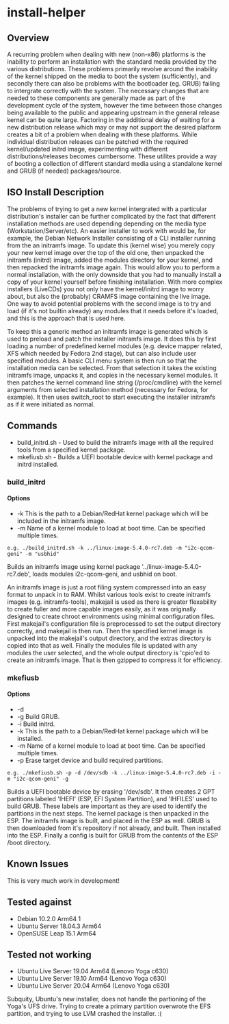 # install-helper

## Overview
A recurring problem when dealing with new (non-x86) platforms is the inability to perform an installation with the standard media provided by the various distributions. These problems primarily revolve around the inability of the kernel shipped on the media to boot the system (sufficiently), and secondly there can also be problems with the bootloader (eg. GRUB) failing to intergrate correctly with the system. The necessary changes that are needed to these components are generally made as part of the development cycle of the system, however the time between those changes being available to the public and appearing upstream in the general release kernel can be quite large. Factoring in the additional delay of waiting for a new distribution release which may or may not support the desired platform creates a bit of a problem when dealing with these platforms. While individual distribution releases can be patched with the required kernel/updated initrd image, experimenting with different distributions/releases becomes cumbersome. These utilites provide a way of booting a collection of different standard media using a standalone kernel and GRUB (if needed) packages/source.

## ISO Install Description
The problems of trying to get a new kernel intergrated with a particular distribution's installer can be further complicated by the fact that different installation methods are used depending depending on the media type (Workstation/Server/etc). An easier installer to work with would be, for example, the Debian Network Installer consisting of a CLI installer running from the an initramfs image. To update this (kernel wise) you merely copy your new kernel image over the top of the old one, then unpacked the initramfs (initrd) image, added the modules directory for your kernel, and then repacked the initramfs image again. This would allow you to perform a normal installation, with the only downside that you had to manually install a copy of your kernel yourself before finishing installation. With more complex installers (LiveCDs) you not only have the kernel/initrd image to worry about, but also the (probably) CRAMFS image containing the live image. One way to avoid potential problems with the second image is to try and load (if it's not builtin already) any modules that it needs before it's loaded, and this is the approach that is used here.

To keep this a generic method an initramfs image is generated which is used to preload and patch the installer initramfs image. It does this by first loading a number of predefined kernel modules (e.g. device mapper related, XFS which needed by Fedora 2nd stage), but can also include user specified modules. A basic CLI menu system is then run so that the installation media can be selected. From that selection it takes the existing initramfs image, unpacks it, and copies in the necessary kernel modules. It then patches the kernel command line string (/proc/cmdline) with the kernel arguments from selected installation method (necessary for Fedora, for example). It then uses switch_root to start executing the installer initramfs as if it were initiated as normal.

## Commands

* build_initrd.sh - Used to build the initramfs image with all the required tools from a specified kernel package.
* mkefiusb.sh - Builds a UEFI bootable device with kernel package and initrd installed.

### build_initrd
#### Options
* -k <path to kernel package> This is the path to a Debian/RedHat kernel package which will be included in the initramfs image.
* -m <kernel module name> Name of a kernel module to load at boot time. Can be specified multiple times.

`e.g. ./build_initrd.sh -k ../linux-image-5.4.0-rc7.deb -m "i2c-qcom-geni" -m "usbhid"`

Builds an initramfs image using kernel package '../linux-image-5.4.0-rc7.deb', loads modules i2c-qcom-geni, and usbhid on boot.

An initramfs image is just a root filing system compressed into an easy format to unpack in to RAM. Whilst various tools exist to create initramfs images (e.g. initramfs-tools), makejail is used as there is greater flexability to create fuller and more capable images easily, as it was originally designed to create chroot environments using minimal configuration files. First makejail's configuration file is preprocessed to set the output directory correctly, and makejail is then run. Then the specified kernel image is unpacked into the makejail's output directory, and the extras directory is copied into that as well. Finally the modules file is updated with any modules the user selected, and the whole output directory is 'cpio'ed to create an initramfs image. That is then gzipped to compress it for efficiency.

### mkefiusb
#### Options
* -d <device path>
* -g Build GRUB.
* -i Build initrd.
* -k <path to kernel package> This is the path to a Debian/RedHat kernel package which will be installed.
* -m <kernel module name> Name of a kernel module to load at boot time. Can be specified multiple times.
* -p Erase target device and build required partitions.

`e.g. ./mkefiusb.sh -p -d /dev/sdb -k ../linux-image-5.4.0-rc7.deb -i -m "i2c-qcom-geni" -g`

Builds a UEFI bootable device by erasing '/dev/sdb'. It then creates 2 GPT partitions labeled 'IHEFI' (ESP, EFI System Partition), and 'IHFILES' used to build GRUB. These labels are important as they are used to identify the partitions in the next steps. The kernel package is then unpacked in the ESP. The initramfs image is built, and placed in the ESP as well. GRUB is then downloaded from it's repository if not already, and built. Then installed into the ESP. Finally a config is built for GRUB from the contents of the ESP /boot directory. 

## Known Issues
This is very much work in development!

## Tested against
* Debian 10.2.0 Arm64 1
* Ubuntu Server 18.04.3 Arm64
* OpenSUSE Leap 15.1 Arm64

## Tested not working
* Ubuntu Live Server 19.04 Arm64 (Lenovo Yoga c630)
* Ubuntu Live Server 19.10 Arm64 (Lenovo Yoga c630)
* Ubuntu Live Server 20.04 Arm64 (Lenovo Yoga c630)

Subquity, Ubuntu's new installer, does not handle the partioning of the Yoga's UFS drive. Trying to create a primary partition overwrote the EFS partition, and trying to use LVM crashed the installer. :(
